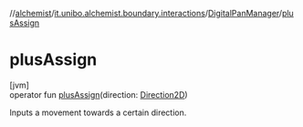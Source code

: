 //[alchemist](../../../index.md)/[it.unibo.alchemist.boundary.interactions](../index.md)/[DigitalPanManager](index.md)/[plusAssign](plus-assign.md)

# plusAssign

[jvm]\
operator fun [plusAssign](plus-assign.md)(direction: [Direction2D](../-direction2-d/index.md))

Inputs a movement towards a certain direction.
